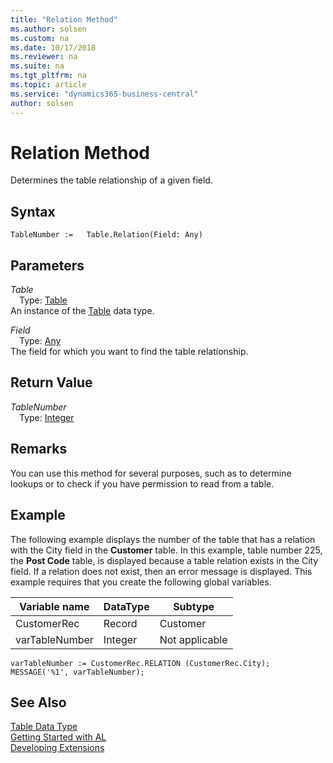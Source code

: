 ```yaml
---
title: "Relation Method"
ms.author: solsen
ms.custom: na
ms.date: 10/17/2018
ms.reviewer: na
ms.suite: na
ms.tgt_pltfrm: na
ms.topic: article
ms.service: "dynamics365-business-central"
author: solsen
---
```

[//]: # (START>DO_NOT_EDIT)
[//]: # (IMPORTANT:Do not edit any of the content between here and the END>DO_NOT_EDIT.)
[//]: # (Any modifications should be made in the .xml files in the ModernDev repo.)
# Relation Method
Determines the table relationship of a given field.

## Syntax
```
TableNumber :=   Table.Relation(Field: Any)
```
## Parameters
*Table*  
&emsp;Type: [Table](table-data-type.md)  
An instance of the [Table](table-data-type.md) data type.  

*Field*  
&emsp;Type: [Any](../any/any-data-type.md)  
The field for which you want to find the table relationship.
          


## Return Value
*TableNumber*  
&emsp;Type: [Integer](../integer/integer-data-type.md)  
  


[//]: # (IMPORTANT: END>DO_NOT_EDIT)

## Remarks  
 You can use this method for several purposes, such as to determine lookups or to check if you have permission to read from a table.  
  
## Example  
 The following example displays the number of the table that has a relation with the City field in the **Customer** table. In this example, table number 225, the **Post Code** table, is displayed because a table relation exists in the City field. If a relation does not exist, then an error message is displayed. This example requires that you create the following global variables.  
  
|Variable name|DataType|Subtype|  
|-------------------|--------------|-------------|  
|CustomerRec|Record|Customer|  
|varTableNumber|Integer|Not applicable|  
  
```  
varTableNumber := CustomerRec.RELATION (CustomerRec.City);  
MESSAGE('%1', varTableNumber);  
```  

## See Also
[Table Data Type](table-data-type.md)  
[Getting Started with AL](../devenv-get-started.md)  
[Developing Extensions](../devenv-dev-overview.md)